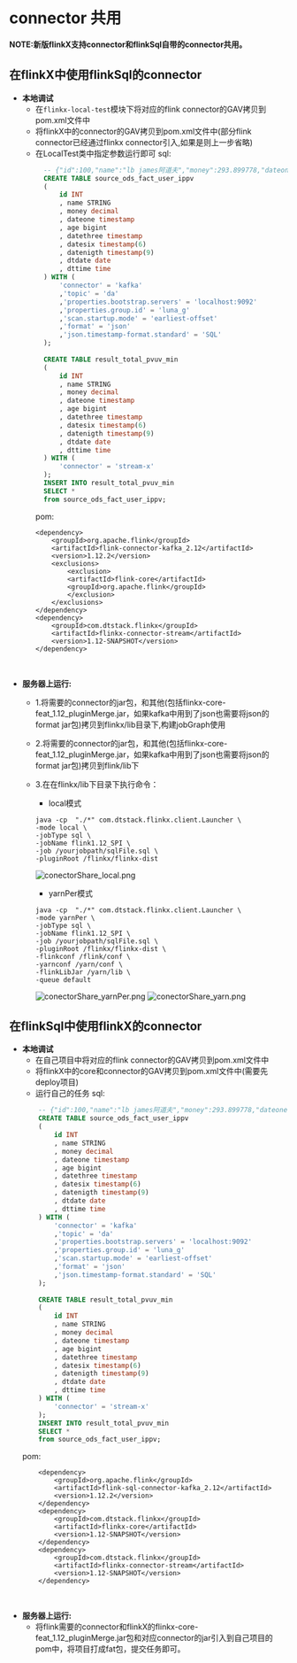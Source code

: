 # connector 共用

**NOTE:新版flinkX支持connector和flinkSql自带的connector共用。**

## 在flinkX中使用flinkSql的connector
- **本地调试**
    - 在`flinkx-local-test`模块下将对应的flink connector的GAV拷贝到pom.xml文件中
    - 将flinkX中的connector的GAV拷贝到pom.xml文件中(部分flink connector已经通过flinkx connector引入,如果是则上一步省略)
    - 在LocalTest类中指定参数运行即可
      sql:
      ```sql
        -- {"id":100,"name":"lb james阿道夫","money":293.899778,"dateone":"2020-07-30 10:08:22","age":"33","datethree":"2020-07-30 10:08:22.123","datesix":"2020-07-30 10:08:22.123456","datenigth":"2020-07-30 10:08:22.123456789","dtdate":"2020-07-30","dttime":"10:08:22"}
        CREATE TABLE source_ods_fact_user_ippv 
        (
            id INT
            , name STRING
            , money decimal
            , dateone timestamp
            , age bigint
            , datethree timestamp
            , datesix timestamp(6)
            , datenigth timestamp(9)
            , dtdate date
            , dttime time
        ) WITH (
            'connector' = 'kafka'
            ,'topic' = 'da'
            ,'properties.bootstrap.servers' = 'localhost:9092'
            ,'properties.group.id' = 'luna_g'
            ,'scan.startup.mode' = 'earliest-offset'
            ,'format' = 'json'
            ,'json.timestamp-format.standard' = 'SQL'
        );
        
        CREATE TABLE result_total_pvuv_min
        (
            id INT
            , name STRING
            , money decimal
            , dateone timestamp
            , age bigint
            , datethree timestamp
            , datesix timestamp(6)
            , datenigth timestamp(9)
            , dtdate date
            , dttime time
        ) WITH (
            'connector' = 'stream-x'
        );
        INSERT INTO result_total_pvuv_min
        SELECT *
        from source_ods_fact_user_ippv;
      ```
      pom:
      ```text
      <dependency>
          <groupId>org.apache.flink</groupId>
          <artifactId>flink-connector-kafka_2.12</artifactId>
          <version>1.12.2</version>
          <exclusions>
              <exclusion>
              <artifactId>flink-core</artifactId>
              <groupId>org.apache.flink</groupId>
              </exclusion>
          </exclusions>
      </dependency>
      <dependency>
          <groupId>com.dtstack.flinkx</groupId>
          <artifactId>flinkx-connector-stream</artifactId>
          <version>1.12-SNAPSHOT</version>
      </dependency>
      ```
<br />  
      
- **服务器上运行:**
    - 1.将需要的connector的jar包，和其他(包括flinkx-core-feat_1.12_pluginMerge.jar，如果kafka中用到了json也需要将json的format jar包)拷贝到flinkx/lib目录下,构建jobGraph使用
    - 2.将需要的connector的jar包，和其他(包括flinkx-core-feat_1.12_pluginMerge.jar，如果kafka中用到了json也需要将json的format jar包)拷贝到flink/lib下
    - 3.在在flinkx/lib下目录下执行命令：
      - local模式
      ```shell
      java -cp  "./*" com.dtstack.flinkx.client.Launcher \
      -mode local \
      -jobType sql \
      -jobName flink1.12_SPI \
      -job /yourjobpath/sqlFile.sql \
      -pluginRoot /flinkx/flinkx-dist
      ```
      ![conectorShare_local.png](images/conectorShare_local.png)
        
      - yarnPer模式
      ```shell
      java -cp  "./*" com.dtstack.flinkx.client.Launcher \
      -mode yarnPer \
      -jobType sql \
      -jobName flink1.12_SPI \
      -job /yourjobpath/sqlFile.sql \
      -pluginRoot /flinkx/flinkx-dist \
      -flinkconf /flink/conf \
      -yarnconf /yarn/conf \
      -flinkLibJar /yarn/lib \
      -queue default
      ```
      ![conectorShare_yarnPer.png](images/conectorShare_yarnPer.png)
      ![conectorShare_yarn.png](images/conectorShare_yarn.png)
## 在flinkSql中使用flinkX的connector
- **本地调试**
    - 在自己项目中将对应的flink connector的GAV拷贝到pom.xml文件中
    - 将flinkX中的core和connector的GAV拷贝到pom.xml文件中(需要先deploy项目)
    - 运行自己的任务
    sql:
    ```sql
        -- {"id":100,"name":"lb james阿道夫","money":293.899778,"dateone":"2020-07-30 10:08:22","age":"33","datethree":"2020-07-30 10:08:22.123","datesix":"2020-07-30 10:08:22.123456","datenigth":"2020-07-30 10:08:22.123456789","dtdate":"2020-07-30","dttime":"10:08:22"}
        CREATE TABLE source_ods_fact_user_ippv 
        (
            id INT
            , name STRING
            , money decimal
            , dateone timestamp
            , age bigint
            , datethree timestamp
            , datesix timestamp(6)
            , datenigth timestamp(9)
            , dtdate date
            , dttime time
        ) WITH (
            'connector' = 'kafka'
            ,'topic' = 'da'
            ,'properties.bootstrap.servers' = 'localhost:9092'
            ,'properties.group.id' = 'luna_g'
            ,'scan.startup.mode' = 'earliest-offset'
            ,'format' = 'json'
            ,'json.timestamp-format.standard' = 'SQL'
        );
        
        CREATE TABLE result_total_pvuv_min
        (
            id INT
            , name STRING
            , money decimal
            , dateone timestamp
            , age bigint
            , datethree timestamp
            , datesix timestamp(6)
            , datenigth timestamp(9)
            , dtdate date
            , dttime time
        ) WITH (
            'connector' = 'stream-x'
        );
        INSERT INTO result_total_pvuv_min
        SELECT *
        from source_ods_fact_user_ippv;
    ```
    pom:
    ```text
        <dependency>
            <groupId>org.apache.flink</groupId>
            <artifactId>flink-sql-connector-kafka_2.12</artifactId>
            <version>1.12.2</version>
        </dependency>
        <dependency>
            <groupId>com.dtstack.flinkx</groupId>
            <artifactId>flinkx-core</artifactId>
            <version>1.12-SNAPSHOT</version>
        </dependency>
        <dependency>
            <groupId>com.dtstack.flinkx</groupId>
            <artifactId>flinkx-connector-stream</artifactId>
            <version>1.12-SNAPSHOT</version>
        </dependency>
    ```
<br />
      
- **服务器上运行:**
    - 将flink需要的connector和flinkX的flinkx-core-feat_1.12_pluginMerge.jar包和对应connector的jar引入到自己项目的pom中，将项目打成fat包，提交任务即可。
